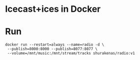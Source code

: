 # Icecast+ices in Docker

# Run
```
docker run --restart=always --name=radio -d \
 --publish=8000:8000 --publish=8077:8077 \
 --volume=/mnt/music:/mnt/stream/tracks shurakenas/radio:v1
```
